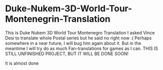 # Duke-Nukem-3D-World-Tour-Montenegrin-Translation
This is Duke Nukem 3D World Tour Montenegro Translation
I asked Vince Desi to translate whole Postal series but he said no right now :(
Perhaps somewhere in a near future, I will bug him again about it. But in the meantime I will try do as much Fan-translations for games as I can.
THIS IS STILL UNFINISHED PROJECT, BUT IT WILL BE DONE SOON!

It is almost done
